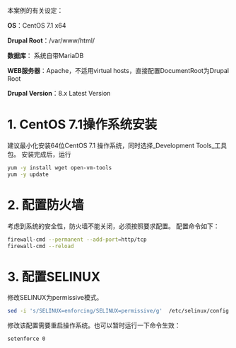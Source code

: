 本案例的有关设定：

**OS**：CentOS 7.1 x64

**Drupal Root**：/var/www/html/

**数据库**： 系统自带MariaDB

**WEB服务器**：Apache，不适用virtual hosts，直接配置DocumentRoot为Drupal Root

**Drupal Version**：8.x Latest Version

# 1. CentOS 7.1操作系统安装
建议最小化安装64位CentOS 7.1 操作系统，同时选择_Development Tools_工具包。
安装完成后，运行
```bash
yum -y install wget open-vm-tools
yum -y update
```

# 2. 配置防火墙
考虑到系统的安全性，防火墙不能关闭，必须按照要求配置。
配置命令如下：
```bash
firewall-cmd --permanent --add-port=http/tcp
firewall-cmd --reload
```

# 3. 配置SELINUX
修改SELINUX为permissive模式。

```bash
sed -i 's/SELINUX=enforcing/SELINUX=permissive/g'  /etc/selinux/config
```

修改该配置需要重启操作系统。也可以暂时运行一下命令生效：

```bash
setenforce 0
```
